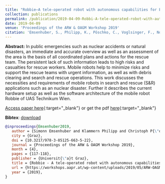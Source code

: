 ```yaml
---
title: "Robbie–A tele-operated robot with autonomous capabilities for EnRicH-2019 robotics trial"
collection: publications
permalink: /publication/2019-04-09-Robbi-A-tele-operated-robot-with-autonomous-capabilities-for-EnRicH-2019-robotics-trail
date: 2019-04-09
venue: 'Proceedings of the ARW & OAGM Workshop 2019'
citation: 'Emsenhuber, S., Philipp, K., Pöschko, C., Voglsinger, F., Novotny, G., & Kubinger, W. (2019). Robbie – A tele-operated robot with autonomous capabilities forEnRicH-2019 robotics trial. Proceedings of the ARW & OAGM Workshop 2019, 117–118. https://doi.org/10.3217/978-3-85125-663-5-22'
---
```


__Abstract:__ In public emergencies such as nuclear accidents or natural disasters, an immediate and accurate overview as well as an assessment of the area is the basis of all coordinated plans and actions for the rescue team. The persistent lack of such information leads to high risks and casualties for rescue workers. Mobile robots help to minimize risks and support the rescue teams with urgent information, as well as with debris clearing and search and rescue operations. This work discusses the necessities and requirements of mobile robots in search and rescue (S&R) applications such as an nuclear disaster. Further it describes the current hardware setup as well as the software architecture of the mobile robot Robbie of UAS Technikum Wien.

[Access paper here](https://workshops.aapr.at/wp-content/uploads/2019/05/ARW-OAGM19_22.pdf){:target="_blank"} or get the pdf [here](files/paper/Robbie–A_tele_operated_Robot_With_Autonomous_Capabilities_for_EnRicH-2019robotics_trial.pdf){:target="_blank"}

__Bibtex__:  [download](files/bib/Emsenhuber2019.bib)

```bibtex
@inproceedings{Emsenhuber2019,
   author = {Simonn Emsenhuber and Klammern Philipp and Christoph P{\"o}schko and Florian Voglsinger and Georg Novotny and Wilfried Kubinger},
   city = {Graz},
   doi = {10.3217/978-3-85125-663-5-22},
   journal = {Proceedings of the ARW & OAGM Workshop 2019},
   month = {4},
   pages = {117-118},
   publisher = {Universit{\"a}t Graz},
   title = {Robbie - A tele-operated robot with autonomous capabilities forEnRicH-2019 robotics trial},
   url = {https://workshops.aapr.at/wp-content/uploads/2019/05/ARW-OAGM19_22.pdf},
   year = {2019},
}
```